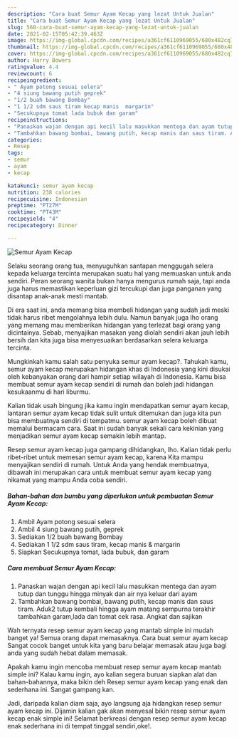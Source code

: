 ```yaml
---
description: "Cara buat Semur Ayam Kecap yang lezat Untuk Jualan"
title: "Cara buat Semur Ayam Kecap yang lezat Untuk Jualan"
slug: 560-cara-buat-semur-ayam-kecap-yang-lezat-untuk-jualan
date: 2021-02-15T05:42:39.463Z
image: https://img-global.cpcdn.com/recipes/a361cf6110969055/680x482cq70/semur-ayam-kecap-foto-resep-utama.jpg
thumbnail: https://img-global.cpcdn.com/recipes/a361cf6110969055/680x482cq70/semur-ayam-kecap-foto-resep-utama.jpg
cover: https://img-global.cpcdn.com/recipes/a361cf6110969055/680x482cq70/semur-ayam-kecap-foto-resep-utama.jpg
author: Harry Bowers
ratingvalue: 4.4
reviewcount: 6
recipeingredient:
- " Ayam potong sesuai selera"
- "4 siung bawang putih geprek"
- "1/2 buah bawang Bombay"
- "1 1/2 sdm saus tiram kecap manis  margarin"
- "Secukupnya tomat lada bubuk dan garam"
recipeinstructions:
- "Panaskan wajan dengan api kecil lalu masukkan mentega dan ayam tutup dan tunggu hingga minyak dan air nya keluar dari ayam"
- "Tambahkan bawang bombai, bawang putih, kecap manis dan saus tiram. Aduk2 tutup kembali hingga ayam matang sempurna terakhir tambahkan garam,lada dan tomat cek rasa. Angkat dan sajikan"
categories:
- Resep
tags:
- semur
- ayam
- kecap

katakunci: semur ayam kecap 
nutrition: 238 calories
recipecuisine: Indonesian
preptime: "PT27M"
cooktime: "PT43M"
recipeyield: "4"
recipecategory: Dinner

---
```



![Semur Ayam Kecap](https://img-global.cpcdn.com/recipes/a361cf6110969055/680x482cq70/semur-ayam-kecap-foto-resep-utama.jpg)

Selaku seorang orang tua, menyuguhkan santapan menggugah selera kepada keluarga tercinta merupakan suatu hal yang memuaskan untuk anda sendiri. Peran seorang  wanita bukan hanya mengurus rumah saja, tapi anda juga harus memastikan keperluan gizi tercukupi dan juga panganan yang disantap anak-anak mesti mantab.

Di era  saat ini, anda memang bisa membeli hidangan yang sudah jadi meski tidak harus ribet mengolahnya lebih dulu. Namun banyak juga lho orang yang memang mau memberikan hidangan yang terlezat bagi orang yang dicintainya. Sebab, menyajikan masakan yang diolah sendiri akan jauh lebih bersih dan kita juga bisa menyesuaikan berdasarkan selera keluarga tercinta. 



Mungkinkah kamu salah satu penyuka semur ayam kecap?. Tahukah kamu, semur ayam kecap merupakan hidangan khas di Indonesia yang kini disukai oleh kebanyakan orang dari hampir setiap wilayah di Indonesia. Kamu bisa membuat semur ayam kecap sendiri di rumah dan boleh jadi hidangan kesukaanmu di hari liburmu.

Kalian tidak usah bingung jika kamu ingin mendapatkan semur ayam kecap, lantaran semur ayam kecap tidak sulit untuk ditemukan dan juga kita pun bisa membuatnya sendiri di tempatmu. semur ayam kecap boleh dibuat memalui bermacam cara. Saat ini sudah banyak sekali cara kekinian yang menjadikan semur ayam kecap semakin lebih mantap.

Resep semur ayam kecap juga gampang dihidangkan, lho. Kalian tidak perlu ribet-ribet untuk memesan semur ayam kecap, karena Kita mampu menyajikan sendiri di rumah. Untuk Anda yang hendak membuatnya, dibawah ini merupakan cara untuk membuat semur ayam kecap yang nikamat yang mampu Anda coba sendiri.

<!--inarticleads1-->

##### Bahan-bahan dan bumbu yang diperlukan untuk pembuatan Semur Ayam Kecap:

1. Ambil  Ayam potong sesuai selera
1. Ambil 4 siung bawang putih, geprek
1. Sediakan 1/2 buah bawang Bombay
1. Sediakan 1 1/2 sdm saus tiram, kecap manis &amp; margarin
1. Siapkan Secukupnya tomat, lada bubuk, dan garam




<!--inarticleads2-->

##### Cara membuat Semur Ayam Kecap:

1. Panaskan wajan dengan api kecil lalu masukkan mentega dan ayam tutup dan tunggu hingga minyak dan air nya keluar dari ayam
1. Tambahkan bawang bombai, bawang putih, kecap manis dan saus tiram. Aduk2 tutup kembali hingga ayam matang sempurna terakhir tambahkan garam,lada dan tomat cek rasa. Angkat dan sajikan




Wah ternyata resep semur ayam kecap yang mantab simple ini mudah banget ya! Semua orang dapat memasaknya. Cara buat semur ayam kecap Sangat cocok banget untuk kita yang baru belajar memasak atau juga bagi anda yang sudah hebat dalam memasak.

Apakah kamu ingin mencoba membuat resep semur ayam kecap mantab simple ini? Kalau kamu ingin, ayo kalian segera buruan siapkan alat dan bahan-bahannya, maka bikin deh Resep semur ayam kecap yang enak dan sederhana ini. Sangat gampang kan. 

Jadi, daripada kalian diam saja, ayo langsung aja hidangkan resep semur ayam kecap ini. Dijamin kalian gak akan menyesal bikin resep semur ayam kecap enak simple ini! Selamat berkreasi dengan resep semur ayam kecap enak sederhana ini di tempat tinggal sendiri,oke!.

